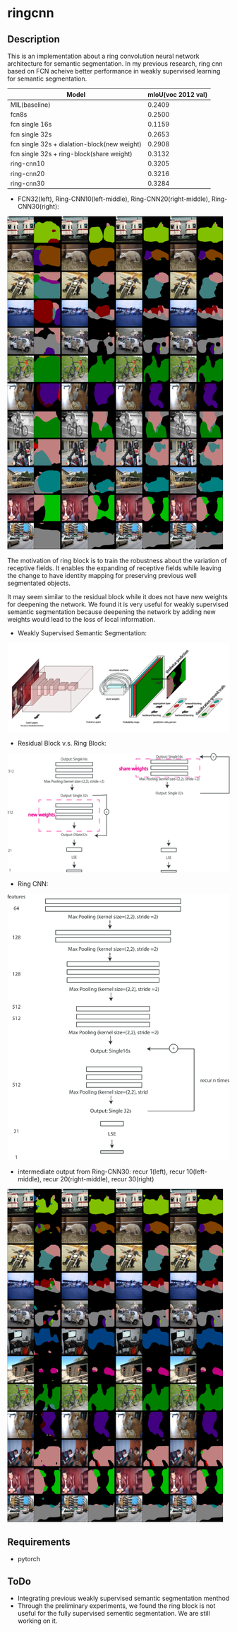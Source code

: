 # ringcnn
## Description
This is an implementation about a ring convolution neural network architecture for semantic segmentation.
In my previous research, ring cnn based on FCN acheive better performance in weakly supervised learning for semantic segmentation.

Model | mIoU(voc 2012 val)
------------ | -------------
MIL(baseline)| 0.2409
fcn8s | 0.2500
fcn single 16s | 0.1159
fcn single 32s | 0.2653
fcn single 32s + dialation-block(new weight) | 0.2908
fcn single 32s + ring-block(share weight) | 0.3132
ring-cnn10 | 0.3205
ring-cnn20 | 0.3216
ring-cnn30 | 0.3284

* FCN32(left), Ring-CNN10(left-middle), Ring-CNN20(right-middle), Ring-CNN30(right):

<img src='images/ring-cnn.png'/>

The motivation of ring block is to train the robustness about the variation of receptive fields. 
It enables the expanding of receptive fields while leaving the change to have identity mapping for preserving previous well segmentated objects.

It may seem similar to the residual block while it does not have new weights for deepening the network.
We found it is very useful for weakly supervised semantic segmentation because deepening the network by adding new weights would lead to the loss of local information.


* Weakly Supervised Semantic Segmentation:

<img src='images/ring-cnn-structure.png'/>

* Residual Block v.s. Ring Block:

<img src='images/skip-structure-ai.png'/>

* Ring CNN:

<img src='images/ring-cnn-ai.png' />

* intermediate output from Ring-CNN30: recur 1(left), recur 10(left-middle), recur 20(right-middle), recur 30(right)

<img src='images/ring30-cut.png' />


## Requirements
* pytorch 

## ToDo

* Integrating previous weakly supervised semantic segmentation menthod
* Through the preliminary experiments, we found the ring block is not useful for the fully supervised sementic segmentation. We are still working on it.
